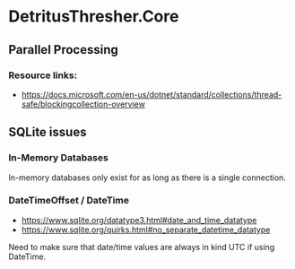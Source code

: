 # DetritusThresher.Core

## Parallel Processing

### Resource links:

- https://docs.microsoft.com/en-us/dotnet/standard/collections/thread-safe/blockingcollection-overview


## SQLite issues

### In-Memory Databases

In-memory databases only exist for as long as there is a single connection.

### DateTimeOffset / DateTime

- https://www.sqlite.org/datatype3.html#date_and_time_datatype
- https://www.sqlite.org/quirks.html#no_separate_datetime_datatype

Need to make sure that date/time values are always in kind UTC if using DateTime.

